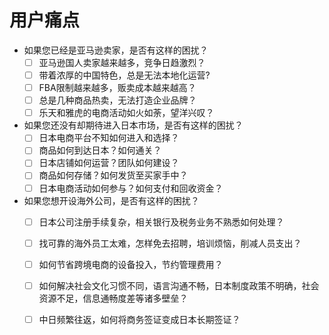 # 用户痛点

* 如果您已经是亚马逊卖家，是否有这样的困扰？
  * [ ] 亚马逊国人卖家越来越多，竞争日趋激烈？
  * [ ] 带着浓厚的中国特色，总是无法本地化运营?
  * [ ] FBA限制越来越多，贩卖成本越来越高？
  * [ ] 总是几种商品热卖，无法打造企业品牌？
  * [ ] 乐天和雅虎的电商活动如火如荼，望洋兴叹？
* 如果您还没有却期待进入日本市场，是否有这样的困扰？
  * [ ] 日本电商平台不知如何进入和选择？
  * [ ] 商品如何到达日本？如何通关？
  * [ ] 日本店铺如何运营？团队如何建设？
  * [ ] 商品如何存储？如何发货至买家手中？
  * [ ] 日本电商活动如何参与？如何支付和回收资金？
* 如果您想开设海外公司，是否有这样的困扰？
  * [ ] 日本公司注册手续复杂，相关银行及税务业务不熟悉如何处理？
  * [ ] 找可靠的海外员工太难，怎样免去招聘，培训烦恼，削减人员支出？
  * [ ] 如何节省跨境电商的设备投入，节约管理费用？
  * [ ] 如何解决社会文化习惯不同，语言沟通不畅，日本制度政策不明确，社会资源不足，信息通畅度差等诸多壁垒？
  * [ ] 中日频繁往返，如何将商务签证变成日本长期签证？


